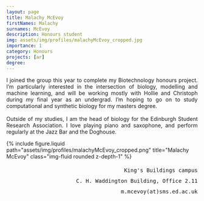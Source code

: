 ```yaml
---
layout: page
title: Malachy McEvoy
firstNames: Malachy
surnames: McEvoy
description: Honours student
img: assets/img/profiles/malachyMcEvoy_cropped.jpg
importance: 1
category: Honours
projects: [ar]
degree: 
---
```


<div class="row">
  <div class="col-sm mt-3 mt-md-0">
    <p style="text-align: justify">
      I joined the group this year to complete my Biotechnology honours project. I’m particularly interested in the 
intersection of biology, modelling and machine learning, and will be working mostly with Hollie and Christoph during my 
final year as an undergrad. I’m hoping to go on to study computational and synthetic biology for my masters degree. 
<br> <br>
Outside of my studies, I am the head of biology for the Edinburgh Student Research Association. I love playing piano 
and saxophone, and  perform regularly at the Jazz Bar and the Doghouse.
    </p>
  </div>
  <div class="col-sm mt-3 mt-md-0">
    <div class="row">
      {% 
        include figure.liquid 
        path="assets/img/profiles/malachyMcEvoy_cropped.png" 
        title="Malachy McEvoy" 
        class="img-fluid rounded z-depth-1" 
      %}
    </div>
    <div class="d-flex flex-row justify-content-end">
      <p style="text-align:right; font-family:monospace; line-height:200%">
      King's Buildings campus <br>
      C. H. Waddington Building, Office 2.11 <br>
      m.mcevoy(at)sms.ed.ac.uk </p>
    </div>
  </div>
</div>
